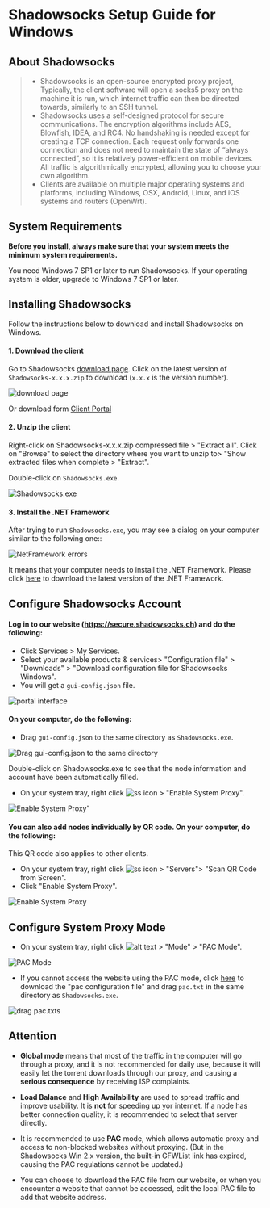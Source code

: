 # Shadowsocks Setup Guide for Windows

## About Shadowsocks
>* Shadowsocks is an open-source encrypted proxy project, Typically, the client software will open a socks5 proxy on the machine it is run, which internet traffic can then be directed towards, similarly to an SSH tunnel.
>* Shadowsocks uses a self-designed protocol for secure communications. The encryption algorithms include AES, Blowfish, IDEA, and RC4. No handshaking is needed except for creating a TCP connection. Each request only forwards one connection and does not need to maintain the state of “always connected”, so it is relatively power-efficient on mobile devices. All traffic is algorithmically encrypted, allowing you to choose your own algorithm.
>* Clients are available on multiple major operating systems and platforms, including Windows, OSX, Android, Linux, and iOS systems and routers (OpenWrt).

## System Requirements
**Before you install, always make sure that your system meets the minimum system requirements.**

You need Windows 7 SP1 or later to run Shadowsocks. If your operating system is older, upgrade to Windows 7 SP1 or later.

## Installing Shadowsocks
Follow the instructions below to download and install Shadowsocks on Windows.

#### 1. Download the client

Go to Shadowsocks [download page](https://github.com/shadowsocks/shadowsocks-windows/releases).
Click on the latest version of `Shadowsocks-x.x.x.zip` to download (`x.x.x` is the version number).

![download page](files/images/win-shadowsockDownload.png)

Or download form [Client Portal](https://secure.shadowsocks.ch/index.php?rp=/download/category/1/Shadowsocks-.html)

#### 2. Unzip the client

Right-click on Shadowsocks-x.x.x.zip compressed file > "Extract all".
Click on "Browse" to select the directory where you want to unzip to> "Show extracted files when complete > "Extract".

Double-click on `Shadowsocks.exe`.

![Shadowsocks.exe](files/images/win-shadowsocksIcon.png)

#### 3. Install the .NET Framework

After trying to run `Shadowsocks.exe`, you may see a dialog on your computer similar to the following one::

![NetFramework errors](files/images/win-NetFramework.png)

It means that your computer needs to install the .NET Framework.
Please click [here](https://www.microsoft.com/en-us/download/details.aspx?id=53345) to download the latest version of the .NET Framework.

## Configure Shadowsocks Account
#### Log in to our website (https://secure.shadowsocks.ch) and do the following:

* Click Services > My Services.
* Select your available products & services> "Configuration file" > "Downloads" > "Download configuration file for Shadowsocks Windows".
* You will get a `gui-config.json` file.

![portal interface](files/images-en/portal.png)

#### On your computer, do the following:

* Drag `gui-config.json` to the same directory as `Shadowsocks.exe`.

![Drag gui-config.json to the same directory ](files/images-en/win-together.png)

Double-click on Shadowsocks.exe to see that the node information and account have been automatically filled.
* On your system tray, right click ![ss icon](files/images/win-icon.png) > "Enable System Proxy".

![Enable System Proxy"](files/images-en/win-enable.png)

#### You can also add nodes individually by QR code. On your computer, do the following:

This QR code also applies to other clients.

* On your system tray, right click ![ss icon](files/images/icon.png) > "Servers"> "Scan QR Code from Screen".
* Click "Enable System Proxy".

![Enable System Proxy](files/images-en/win-QR.png)

## Configure System Proxy Mode
* On your system tray, right click ![alt text](files/images/win-icon.png) > "Mode" > "PAC Mode".

![PAC Mode](files/images-en/win-pac.png)

* If you cannot access the website using the PAC mode, click [here](https://secure.shadowsocks.ch/dl.php?type=d&id=14) to download the "pac configuration file" and drag `pac.txt` in the same directory as `Shadowsocks.exe`.

![drag pac.txts](files/images-en/win-pact.png)

## Attention
* **Global mode** means that most of the traffic in the computer will go through a proxy, and it is not recommended for daily use, because it will easily let the torrent downloads through our proxy, and causing a **serious consequence** by receiving ISP complaints.

* **Load Balance** and **High Availability** are used to spread traffic and improve usability. It is **not** for speeding up yor internet. If a node has better connection quality, it is recommended to select that server directly.

* It is recommended to use **PAC** mode, which allows automatic proxy and access to non-blocked websites without proxying. (But in the Shadowsocks Win 2.x version, the built-in GFWList link has expired, causing the PAC regulations cannot be updated.)

* You can choose to download the PAC file from our website, or when you encounter a website that cannot be accessed, edit the local PAC file to add that website address.
